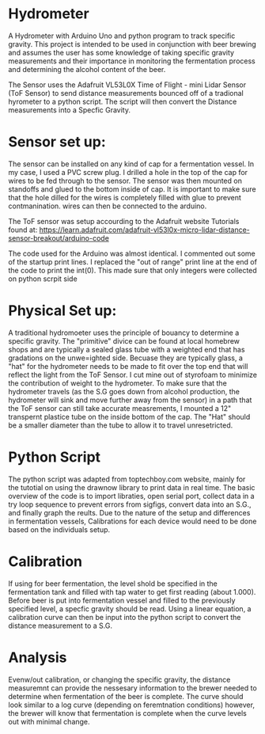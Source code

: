 # Hydrometer
A Hydrometer with Arduino Uno and python program to track specific gravity. This project is intended to be used in conjunction with beer brewing and assumes the user has some knowledge of taking specific gravity measurements and their importance in monitoring the fermentation process and determining the alcohol content of the beer. 

The Sensor uses the Adafruit VL53L0X Time of Flight - mini Lidar Sensor (ToF Sensor) to send distance measurements bounced off of a tradional hyrometer to a python script. The script will then convert the Distance measurements into a Specfic Gravity.

# Sensor set up:
The sensor can be installed on any kind of cap for a fermentation vessel. In my case, I used a PVC screw plug. I drilled a hole in the top of the cap for wires to be fed through to the sensor. The sensor was then mounted on standoffs and glued to the bottom inside of cap. It is important to make sure that the hole dilled for the wires is completely filled with glue to prevent contmanination. wires can then be connected to the arduino.

The ToF sensor was setup accourding to the Adafruit website Tutorials found at:
https://learn.adafruit.com/adafruit-vl53l0x-micro-lidar-distance-sensor-breakout/arduino-code

The code used for the Arduino was almost identical. I commented out some of the startup print lines. I replaced the "out of range" print line at the end of the code to print the int(0). This made sure that only integers were collected on python scrpit side

# Physical Set up:
A traditional hydromoeter uses the principle of bouancy to determine a specific gravity. The "primitive" divice can be found at local homebrew shops and are typically a sealed glass tube with a weighted end that has gradations on the unwe=ighted side. Becuase they are typically glass, a "hat" for the hydrometer needs to be made to fit over the top end that will reflect the light from the ToF Sensor. I cut mine out of styrofoam to minimize the contribution of weight to the hydrometer. To make sure that the hydrometer travels (as the S.G goes down from alcohol production, the hydrometer will sink and move further away from the sensor) in a path that the ToF sensor can still take accurate measrements, I mounted a 12" transpernt plastice tube on the inside bottom of the cap. The "Hat" should be a smaller diameter than the tube to allow it to travel unresetricted. 

# Python Script

The python script was adapted from toptechboy.com website, mainly for the tutotial on using the drawnow library to print data in real time. The basic overview of the code is to import libraties, open serial port, collect data in a try loop sequence to prevent errors from sigfigs, convert data into an S.G., and finally graph the reults. Due to the nature of the setup and differences in fermentation vessels, Calibrations for each device would need to be done based on the individuals setup. 

# Calibration
If using for beer fermentation, the level shold be specified in the fermentation tank and filled with tap water to get first reading (about 1.000). Before beer is put into fermentation vessel and filled to the previously specified level, a specfic gravity should be read. Using a linear equation, a calibration curve can then be input into the python script to convert the distance measurement to a S.G.

# Analysis
Evenw/out calibration, or changing the specific gravity, the distance measuremnt can provide the nessesary information to the brewer needed to determine when fermentation of the beer is complete. The curve should look similar to a log curve (depending on feremtnation conditions) however, the brewer will know that fermentation is complete when the curve levels out with minimal change. 

